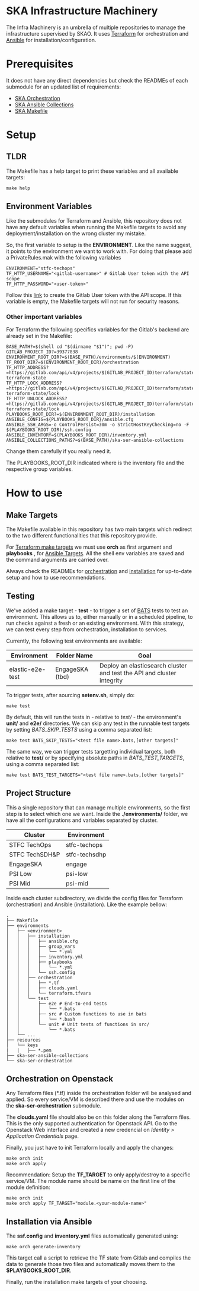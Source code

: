 # SKA Infrastructure Machinery

The Infra Machinery is an umbrella of multiple repositories to manage the infrastructure
supervised by SKAO. It uses [Terraform](https://www.terraform.io/)
for orchestration and [Ansible](https://www.ansible.com/) for installation/configuration.

# Prerequisites

It does not have any direct dependencies but check the READMEs of
each submodule for an updated list of requirements:
* [SKA Orchestration](./ska-ser-orchestration/README.md#prerequisites)
* [SKA Ansible Collections](./ska-ser-ansible-collections/README.md#requirements)
* [SKA Makefile](./.make/README.md)

# Setup

## TLDR

The Makefile has a help target to print these variables and all available targets:

```
make help
```

## Environment Variables

Like the submodules for Terraform and Ansible, this repository does not have any default
variables when running the Makefile targets to avoid any deployment/installation on the
wrong cluster my mistake.

So, the first variable to setup is the **ENVIRONMENT**. Like the name suggest, it points 
to the environment we want to work with. For doing that please add a PrivateRules.mak with the following variables

```
ENVIRONMENT="stfc-techops"
TF_HTTP_USERNAME="<gitlab-username>" # Gitlab User token with the API scope
TF_HTTP_PASSWORD="<user-token>"
```

Follow this [link](https://docs.gitlab.com/ee/user/profile/personal_access_tokens.html#create-a-personal-access-token) to create the Gitlab User token with the API scope. If this variable is empty, the Makefile targets will not run for security reasons.

### Other important variables

For Terraform the following specifics variables for the Gitlab's backend are already set in the Makefile:

```
BASE_PATH?=$(shell cd "$(dirname "$1")"; pwd -P)
GITLAB_PROJECT_ID?=39377838
ENVIRONMENT_ROOT_DIR?=$(BASE_PATH)/environments/$(ENVIRONMENT)
TF_ROOT_DIR?=$(ENVIRONMENT_ROOT_DIR)/orchestration
TF_HTTP_ADDRESS?=https://gitlab.com/api/v4/projects/$(GITLAB_PROJECT_ID)terraform/state/$(ENVIRONMENT)-terraform-state
TF_HTTP_LOCK_ADDRESS?=https://gitlab.com/api/v4/projects/$(GITLAB_PROJECT_ID)terraform/state/$(ENVIRONMENT)-terraform-state/lock
TF_HTTP_UNLOCK_ADDRESS?=https://gitlab.com/api/v4/projects/$(GITLAB_PROJECT_ID)terraform/state/$(ENVIRONMENT)-terraform-state/lock
PLAYBOOKS_ROOT_DIR?=$(ENVIRONMENT_ROOT_DIR)/installation
ANSIBLE_CONFIG=${PLAYBOOKS_ROOT_DIR}/ansible.cfg
ANSIBLE_SSH_ARGS=-o ControlPersist=30m -o StrictHostKeyChecking=no -F $(PLAYBOOKS_ROOT_DIR)/ssh.config
ANSIBLE_INVENTORY=$(PLAYBOOKS_ROOT_DIR)/inventory.yml
ANSIBLE_COLLECTIONS_PATHS?=$(BASE_PATH)/ska-ser-ansible-collections
```

Change them carefully if you really need it. 

The PLAYBOOKS_ROOT_DIR indicated where is the inventory file and the respective  group variables.

# How to use

## Make Targets

The Makefile available in this repository has two main targets which redirect
to the two different functionalities that this repository provide.

For [Terraform make targets](./ska-ser-orchestration/Makefile) we must use **orch**
as first argument and **playbooks** , for [Ansible Targets](./ska-ser-ansible-collections/Makefile).
All the shell env variables are saved and the command arguments are
carried over.

Always check the READMEs for [orchestration](./ska-ser-orchestration/README.md#Getting&#32;started)
and [installation](./ska-ser-ansible-collections/README.md#Usage)
for up-to-date setup and how to use recommendations.

## Testing

We've added a make target - **test** - to trigger a set of [BATS](https://github.com/bats-core) tests
to test an environment. This allows us to, either manually or in a scheduled pipeline, to run checks
against a fresh or an existing environment. With this strategy, we can test every step from orchestration,
installation to services.

Currently, the following test environments are available:

| Environment       | Folder Name     | Goal |
| ----------------- | -------------   | --- |
| elastic-e2e-test  | EngageSKA (tbd) | Deploy an elasticsearch cluster and test the API and cluster integrity |

To trigger tests, after sourcing **setenv.sh**, simply do:

```
make test
```

By default, this will run the tests in - relative to *test/* - the environment's **unit/** and **e2e/** directories.
We can skip any test in the runnable test targets by setting *BATS_SKIP_TESTS* using a comma separated list:

```
make test BATS_SKIP_TESTS="<test file name>.bats,[other targets]"
```

The same way, we can trigger tests targetting individual targets, both relative to **test/** or by specifying absolute paths in
*BATS_TEST_TARGETS*, using a comma separated list:

```
make test BATS_TEST_TARGETS="<test file name>.bats,[other targets]"
```

## Project Structure

This a single repository that can manage multiple environments, so the first step is
to select which one we want. Inside the **./environments/** folder, we have all the
configurations and variables separated by cluster.

| Cluster           | Environment   |
| ----------------- | -------       |
| STFC TechOps      | stfc-techops  |
| STFC TechSDH&P    | stfc-techsdhp |
| EngageSKA         | engage        |
| PSI Low           | psi-low       |
| PSI Mid           | psi-mid       |

Inside each cluster subdirectory, we divide the config files for Terraform (orchestration)
and Ansible (installation). Like the example bellow:

```
.
├── Makefile
├── environments
│   ├── <environment>
│   │   ├── installation
│   │   │   ├── ansible.cfg
│   │   │   ├── group_vars
│   │   │   │   └── *.yml
│   │   │   ├── inventory.yml
│   │   │   ├── playbooks
│   │   │   │   └── *.yml
│   │   │   └── ssh.config
│   │   ├── orchestration
│   │   │   ├── *.tf
│   │   │   ├── clouds.yaml
│   │   │   └── terraform.tfvars
│   │   └── test
│   │       ├── e2e # End-to-end tests
│   │       │   └── *.bats
│   │       ├── src # Custom functions to use in bats
│   │       │   └── *.bash
│   │       └── unit # Unit tests of functions in src/
│   │           └── *.bats
│   └── ...
├── resources
│   └── keys
|   |   ├── *.pem
├── ska-ser-ansible-collections
└── ska-ser-orchestration
```

## Orchestration on Openstack

Any Terraform files (*.tf) inside the orchestration folder will be
analysed and applied. So every service/VM is described there and use the modules
on the **ska-ser-orchestration** submodule.

The **clouds.yaml** file should also be on this folder along the Terraform files.
This is the only supported authentication for Openstack API. Go to the Openstack
Web interface and created a new credencial on *Identity > Application Credentials*
page.

Finally, you just have to init Terraform locally and apply the changes:

```
make orch init
make orch apply
```
Recommendation: Setup the **TF_TARGET** to only apply/destroy to a specific
service/VM. The module name should be name on the first line of the module
definition:

```
make orch init
make orch apply TF_TARGET="module.<your-module-name>"
```

## Installation via Ansible

The **ssf.config** and **inventory.yml** files automatically generated using:

```
make orch generate-inventory
```

This target call a script to retrieve the TF state from Gitlab and compiles the
data to generate those two files and automatically moves them to the
**$PLAYBOOKS_ROOT_DIR**.

Finally, run the installation make targets of your choosing.

